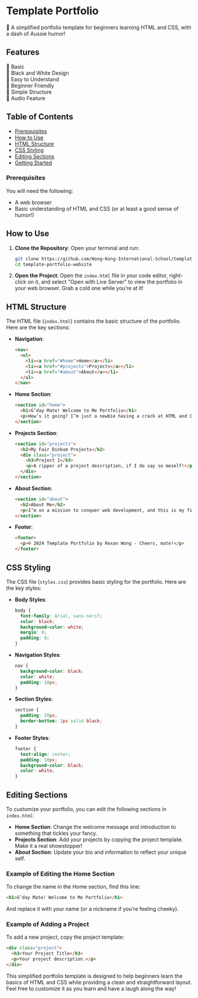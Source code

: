 # Template Portfolio

:flags: A simplified portfolio template for beginners learning HTML and CSS, with a dash of Aussie humor!

## Features

:pushpin: Basic  
:pushpin: Black and White Design  
:pushpin: Easy to Understand  
:pushpin: Beginner Friendly  
:pushpin: Simple Structure  
:pushpin: Audio Feature  

## Table of Contents

- [Prerequisites](#prerequisites)
- [How to Use](#how-to-use)
- [HTML Structure](#html-structure)
- [CSS Styling](#css-styling)
- [Editing Sections](#editing-sections)
- [Getting Started](#getting-started)

### Prerequisites

You will need the following:

- A web browser
- Basic understanding of HTML and CSS (or at least a good sense of humor!)

## How to Use

1. **Clone the Repository**: 
   Open your terminal and run:
   ```bash
   git clone https://github.com/Hong-Kong-International-School/template-portfolio-website.git
   cd template-portfolio-website
   ```

2. **Open the Project**: 
   Open the `index.html` file in your code editor, right-click on it, and select "Open with Live Server" to view the portfolio in your web browser. Grab a cold one while you’re at it!

## HTML Structure

The HTML file (`index.html`) contains the basic structure of the portfolio. Here are the key sections:

- **Navigation**: 
  ```html
  <nav>
    <ul>
      <li><a href="#home">Home</a></li>
      <li><a href="#projects">Projects</a></li>
      <li><a href="#about">About</a></li>
    </ul>
  </nav>
  ```

- **Home Section**: 
  ```html
  <section id="home">
    <h1>G’day Mate! Welcome to Me Portfolio</h1>
    <p>How’s it going? I’m just a newbie having a crack at HTML and CSS, so don’t judge too harshly!</p>
  </section>
  ```

- **Projects Section**: 
  ```html
  <section id="projects">
    <h2>My Fair Dinkum Projects</h2>
    <div class="project">
      <h3>Project 1</h3>
      <p>A ripper of a project description, if I do say so meself!</p>
    </div>
  </section>
  ```

- **About Section**: 
  ```html
  <section id="about">
    <h2>About Me</h2>
    <p>I’m on a mission to conquer web development, and this is my first crack at a portfolio. Not too shabby, eh?</p>
  </section>
  ```

- **Footer**: 
  ```html
  <footer>
    <p>© 2024 Template Portfolio by Rexan Wong - Cheers, mate!</p>
  </footer>
  ```

## CSS Styling

The CSS file (`styles.css`) provides basic styling for the portfolio. Here are the key styles:

- **Body Styles**: 
  ```css
  body {
    font-family: Arial, sans-serif;
    color: black;
    background-color: white;
    margin: 0;
    padding: 0;
  }
  ```

- **Navigation Styles**: 
  ```css
  nav {
    background-color: black;
    color: white;
    padding: 10px;
  }
  ```

- **Section Styles**: 
  ```css
  section {
    padding: 20px;
    border-bottom: 1px solid black;
  }
  ```

- **Footer Styles**: 
  ```css
  footer {
    text-align: center;
    padding: 10px;
    background-color: black;
    color: white;
  }
  ```

## Editing Sections

To customize your portfolio, you can edit the following sections in `index.html`:

- **Home Section**: Change the welcome message and introduction to something that tickles your fancy.
- **Projects Section**: Add your projects by copying the project template. Make it a real showstopper!
- **About Section**: Update your bio and information to reflect your unique self.

### Example of Editing the Home Section

To change the name in the Home section, find this line:

```html
<h1>G’day Mate! Welcome to Me Portfolio</h1>
```
And replace it with your name (or a nickname if you’re feeling cheeky).

### Example of Adding a Project

To add a new project, copy the project template:

```html
<div class="project">
  <h3>Your Project Title</h3>
  <p>Your project description.</p>
</div>
```
This simplified portfolio template is designed to help beginners learn the basics of HTML and CSS while providing a clean and straightforward layout. Feel free to customize it as you learn and have a laugh along the way!

